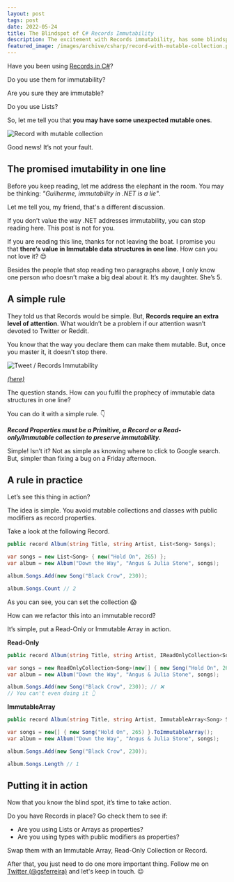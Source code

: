 ```yaml
---
layout: post
tags: post
date: 2022-05-24
title: The Blindspot of C# Records Immutability
description: The excitement with Records immutability, has some blindspots. It's easy to fall into a trap and break the desired immutability. Nevertheless, there's a simple rule that can bring a light on potential problems.
featured_image: /images/archive/csharp/record-with-mutable-collection.png
---
```


Have you been using [Records in C#](https://docs.microsoft.com/en-us/dotnet/csharp/language-reference/builtin-types/record)?

Do you use them for immutability?

Are you sure they are immutable?

Do you use Lists?

So, let me tell you that **you may have some unexpected mutable ones**.

![Record with mutable collection](/images/archive/csharp/record-with-mutable-collection.png)

Good news! It’s not your fault.

## The promised imutability in one line

Before you keep reading, let me address the elephant in the room. You may be thinking: _"Guilherme, immutability in .NET is a lie"_.

Let me tell you, my friend, that's a different discussion.

If you don’t value the way .NET addresses immutability, you can stop reading here. This post is not for you.

If you are reading this line, thanks for not leaving the boat. I promise you that **there’s value in Immutable data structures in one line**. How can you not love it? 😍

Besides the people that stop reading two paragraphs above, I only know one person who doesn’t make a big deal about it. It’s my daughter. She’s 5.

## A simple rule

They told us that Records would be simple. But, **Records require an extra level of attention**. What wouldn’t be a problem if our attention wasn’t devoted to Twitter or Reddit.

You know that the way you declare them can make them mutable. But, once you master it, it doesn't stop there.

![Tweet / Records Immutability](/images/archive/tweets/records-immutability.png)

_[(here)](https://twitter.com/gsferreira/status/1467045497441595393?s=20&t=2ELu4AZwZnuIV_qBwjZEcw)_

The question stands. How can you fulfil the prophecy of immutable data structures in one line?

You can do it with a simple rule. 👇

**_Record Properties must be a Primitive, a Record or a Read-only/Immutable collection to preserve immutability._**

Simple! Isn’t it? Not as simple as knowing where to click to Google search. But, simpler than fixing a bug on a Friday afternoon.

## A rule in practice

Let’s see this thing in action?

The idea is simple. You avoid mutable collections and classes with public modifiers as record properties.

Take a look at the following Record.

```csharp
public record Album(string Title, string Artist, List<Song> Songs);

var songs = new List<Song> { new("Hold On", 265) };
var album = new Album("Down the Way", "Angus & Julia Stone", songs);

album.Songs.Add(new Song("Black Crow", 230));

album.Songs.Count // 2
```

As you can see, you can set the collection 😱

How can we refactor this into an immutable record?

It’s simple, put a Read-Only or Immutable Array in action.

**Read-Only**

```csharp
public record Album(string Title, string Artist, IReadOnlyCollection<Song> Songs);

var songs = new ReadOnlyCollection<Song>(new[] { new Song("Hold On", 265) });
var album = new Album("Down the Way", "Angus & Julia Stone", songs);

album.Songs.Add(new Song("Black Crow", 230)); // ❌
// You can't even doing it 👆
```

**ImmutableArray**

```csharp
public record Album(string Title, string Artist, ImmutableArray<Song> Songs);

var songs = new[] { new Song("Hold On", 265) }.ToImmutableArray();
var album = new Album("Down the Way", "Angus & Julia Stone", songs);

album.Songs.Add(new Song("Black Crow", 230));

album.Songs.Length // 1
```

## Putting it in action

Now that you know the blind spot, it’s time to take action.

Do you have Records in place? Go check them to see if:

- Are you using Lists or Arrays as properties?
- Are you using types with public modifiers as properties?

Swap them with an Immutable Array, Read-Only Collection or Record.

After that, you just need to do one more important thing. Follow me on [Twitter (@gsferreira)](https://twitter.com/gsferreira) and let's keep in touch. 😉
